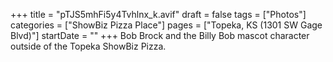 +++
title = "pTJS5mhFi5y4Tvhlnx_k.avif"
draft = false
tags = ["Photos"]
categories = ["ShowBiz Pizza Place"]
pages = ["Topeka, KS (1301 SW Gage Blvd)"]
startDate = ""
+++
Bob Brock and the Billy Bob mascot character outside of the Topeka ShowBiz Pizza.
